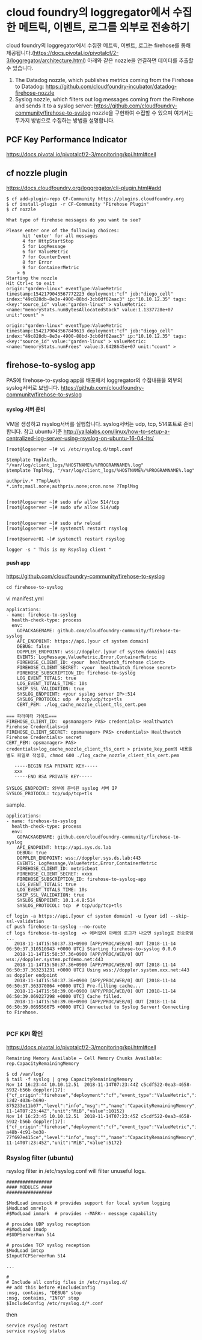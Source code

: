 
# cloud foundry의 loggregator에서 수집한 메트릭, 이벤트, 로그를 외부로 전송하기
cloud foundry의 loggregator에서 수집한 메트릭, 이벤트, 로그는 firehose를 통해 제공됩니다.(https://docs.pivotal.io/pivotalcf/2-3/loggregator/architecture.html)  아래와 같은 nozzle을 연결하면 데이터를 추출할 수 있습니다.

1) The Datadog nozzle, which publishes metrics coming from the Firehose to Datadog: https://github.com/cloudfoundry-incubator/datadog-firehose-nozzle
2) Syslog nozzle, which filters out log messages coming from the Firehose and sends it to a syslog server: https://github.com/cloudfoundry-community/firehose-to-syslog
nozzle을 구현하여 수집할 수 있으며 여기서는 두가지 방법으로 수집하는 방법을 설명합니다.

## PCF Key Performance Indicator

https://docs.pivotal.io/pivotalcf/2-3/monitoring/kpi.html#cell


## cf nozzle plugin

https://docs.cloudfoundry.org/loggregator/cli-plugin.html#add
```
$ cf add-plugin-repo CF-Community https://plugins.cloudfoundry.org
$ cf install-plugin -r CF-Community "Firehose Plugin"
$ cf nozzle

What type of firehose messages do you want to see?

Please enter one of the following choices:
	  hit 'enter' for all messages
	  4 for HttpStartStop
	  5 for LogMessage
	  6 for ValueMetric
	  7 for CounterEvent
	  8 for Error
	  9 for ContainerMetric
	> 6
Starting the nozzle
Hit Ctrl+c to exit
origin:"garden-linux" eventType:ValueMetric timestamp:1542179043567772223 deployment:"cf" job:"diego_cell" index:"49c828db-8e3e-4900-88bd-3cb0df62aac3" ip:"10.10.12.35" tags:<key:"source_id" value:"garden-linux" > valueMetric:<name:"memoryStats.numBytesAllocatedStack" value:1.1337728e+07 unit:"count" >  

origin:"garden-linux" eventType:ValueMetric timestamp:1542179043567849619 deployment:"cf" job:"diego_cell" index:"49c828db-8e3e-4900-88bd-3cb0df62aac3" ip:"10.10.12.35" tags:<key:"source_id" value:"garden-linux" > valueMetric:<name:"memoryStats.numFrees" value:3.6428645e+07 unit:"count" >  
```


## firehose-to-syslog app
PAS에 firehose-to-syslog app을 배포해서 loggregator의 수집내용을 외부의 syslog서버로 보냅니다.
https://github.com/cloudfoundry-community/firehose-to-syslog

#### syslog 서버 준비
VM을 생성하고 rsyslog서버를 실행합니다. syslog서버는 udp, tcp, 514포트로 준비합니다.
참고 ubuntu기준 http://yallalabs.com/linux/how-to-setup-a-centralized-log-server-using-rsyslog-on-ubuntu-16-04-lts/
```
[root@logserver ~]# vi /etc/rsyslog.d/tmpl.conf

$template TmplAuth, "/var/log/client_logs/%HOSTNAME%/%PROGRAMNAME%.log"
$template TmplMsg, "/var/log/client_logs/%HOSTNAME%/%PROGRAMNAME%.log"

authpriv.* ?TmplAuth
*.info;mail.none;authpriv.none;cron.none ?TmplMsg


[root@logserver ~]# sudo ufw allow 514/tcp
[root@logserver ~]# sudo ufw allow 514/udp


[root@logserver ~]# sudo ufw reload
[root@logserver ~]# systemctl restart rsyslog

[root@server01 ~]# systemctl restart rsyslog

logger -s " This is my Rsyslog client "
```

#### push app
https://github.com/cloudfoundry-community/firehose-to-syslog
``` git clone https://github.com/cloudfoundry-community/firehose-to-syslog
cd firehose-to-syslog
```

vi manifest.yml
```
applications:
- name: firehose-to-syslog
  health-check-type: process
  env:
    GOPACKAGENAME: github.com/cloudfoundry-community/firehose-to-syslog
    API_ENDPOINT: https://api.[your cf system domain]
    DEBUG: false 
    DOPPLER_ENDPOINT: wss://doppler.[your cf system domain]:443
    EVENTS: LogMessage,ValueMetric,Error,ContainerMetric
    FIREHOSE_CLIENT_ID: <your  healthwatch_firehose client>     
    FIREHOSE_CLIENT_SECRET: <your  healthwatch_firehose secret> 
    FIREHOSE_SUBSCRIPTION_ID: firehose-to-syslog 
    LOG_EVENT_TOTALS: true
    LOG_EVENT_TOTALS_TIME: 10s
    SKIP_SSL_VALIDATION: true
    SYSLOG_ENDPOINT: <your syslog server IP>:514
    SYSLOG_PROTOCOL: udp  # tcp/udp/tcp+tls
    CERT_PEM: ./log_cache_nozzle_client_tls_cert.pem 

=== 파라미터 가이드===
FIREHOSE_CLIENT_ID:  opsmanager> PAS> credentials> Healthwatch Firehose Credentials>id
FIREHOSE_CLIENT_SECRET: opsmanager> PAS> credentials> Healthwatch Firehose Credentials> secret
CERT_PEM: opsmanager> PAS> credentials>log_cache_nozzle_client_tls_cert > private_key_pem의 내용을 별도 파일로 작성후, chmod 600 ./log_cache_nozzle_client_tls_cert.pem 

   -----BEGIN RSA PRIVATE KEY-----
   xxx
   -----END RSA PRIVATE KEY-----
   
SYSLOG_ENDPOINT: 외부에 준비된 syslog 서버 IP
SYSLOG_PROTOCOL: tcp/udp/tcp+tls
```
   
sample.
```
applications:
- name: firehose-to-syslog
  health-check-type: process
  env:
    GOPACKAGENAME: github.com/cloudfoundry-community/firehose-to-syslog
    API_ENDPOINT: http://api.sys.ds.lab
    DEBUG: true
    DOPPLER_ENDPOINT: wss://doppler.sys.ds.lab:443
    EVENTS: LogMessage,ValueMetric,Error,ContainerMetric
    FIREHOSE_CLIENT_ID: metricbeat
    FIREHOSE_CLIENT_SECRET: xxxx
    FIREHOSE_SUBSCRIPTION_ID: firehose-to-syslog-app
    LOG_EVENT_TOTALS: true
    LOG_EVENT_TOTALS_TIME: 10s
    SKIP_SSL_VALIDATION: true
    SYSLOG_ENDPOINT: 10.1.4.8:514
    SYSLOG_PROTOCOL: tcp  # tcp/udp/tcp+tls
```

```
cf login -a https://api.[your cf system domain] -u [your id] --skip-ssl-validation
cf push firehose-to-syslog --no-route
cf logs firehose-to-syslog  => 에러없이 아래의 로그가 나오면 syslog로 전송중임 ...
   2018-11-14T15:50:37.31+0900 [APP/PROC/WEB/0] OUT [2018-11-14 06:50:37.310510943 +0000 UTC] Starting firehose-to-syslog 0.0.0 
   2018-11-14T15:50:37.36+0900 [APP/PROC/WEB/0] OUT wss://doppler.system.pcfdemo.net:443
   2018-11-14T15:50:37.36+0900 [APP/PROC/WEB/0] OUT [2018-11-14 06:50:37.363231231 +0000 UTC] Using wss://doppler.system.xxx.net:443 as doppler endpoint
   2018-11-14T15:50:37.36+0900 [APP/PROC/WEB/0] OUT [2018-11-14 06:50:37.363370864 +0000 UTC] Pre-filling cache...
   2018-11-14T15:50:39.06+0900 [APP/PROC/WEB/0] OUT [2018-11-14 06:50:39.069227298 +0000 UTC] Cache filled.
   2018-11-14T15:50:39.06+0900 [APP/PROC/WEB/0] OUT [2018-11-14 06:50:39.069556675 +0000 UTC] Connected to Syslog Server! Connecting to Firehose.
   
```

### PCF KPI 확인
https://docs.pivotal.io/pivotalcf/2-3/monitoring/kpi.html#cell
```
Remaining Memory Available — Cell Memory Chunks Available: rep.CapacityRemainingMemory
```

```
$ cd /var/log/
$ tail -f syslog | grep CapacityRemainingMemory
Nov 14 16:23:44 10.10.12.51  2018-11-14T07:23:44Z c5cdf522-0ea3-4658-5932-b56b doppler[17]: {"cf_origin":"firehose","deployment":"cf","event_type":"ValueMetric","ip":"10.10.12.51","job":"diego_cell","job_index":"ed084dc3-12d2-4036-b690-875233e11b07","level":"info","msg":"","name":"CapacityRemainingMemory","origin":"rep","time":"2018-11-14T07:23:44Z","unit":"MiB","value":10152}
Nov 14 16:23:45 10.10.12.51  2018-11-14T07:23:45Z c5cdf522-0ea3-4658-5932-b56b doppler[17]: {"cf_origin":"firehose","deployment":"cf","event_type":"ValueMetric","ip":"10.10.12.37","job":"diego_cell","job_index":"4c976cec-a48b-4c91-be38-77f697e415ce","level":"info","msg":"","name":"CapacityRemainingMemory","origin":"rep","time":"2018-11-14T07:23:45Z","unit":"MiB","value":5172}

```
### Rsyslog filter (ubuntu)
rsyslog filter in  /etc/rsyslog.conf will filter unuseful logs.
```
#################
#### MODULES ####
#################

$ModLoad imuxsock # provides support for local system logging
$ModLoad omrelp
#$ModLoad immark  # provides --MARK-- message capability

# provides UDP syslog reception
#$ModLoad imudp
#$UDPServerRun 514

# provides TCP syslog reception
$ModLoad imtcp
$InputTCPServerRun 514

...

#
# Include all config files in /etc/rsyslog.d/
## add this before #IncludeConfig
:msg, contains, "DEBUG" stop
:msg, contains, "INFO" stop
$IncludeConfig /etc/rsyslog.d/*.conf

```

then 
```
service rsyslog restart
service rsyslog status
```
